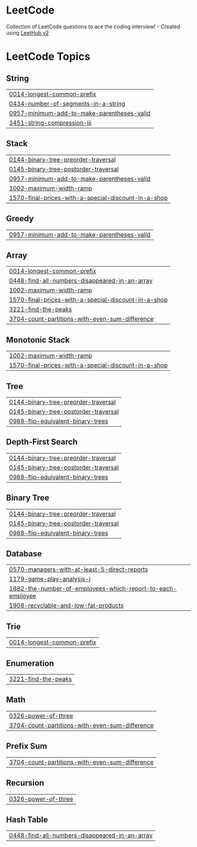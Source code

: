 # LeetCode
Collection of LeetCode questions to ace the coding interview! - Created using [LeetHub v2](https://github.com/arunbhardwaj/LeetHub-2.0)

<!---LeetCode Topics Start-->
# LeetCode Topics
## String
|  |
| ------- |
| [0014-longest-common-prefix](https://github.com/badstar1004/LeetCode/tree/master/0014-longest-common-prefix) |
| [0434-number-of-segments-in-a-string](https://github.com/badstar1004/LeetCode/tree/master/0434-number-of-segments-in-a-string) |
| [0957-minimum-add-to-make-parentheses-valid](https://github.com/badstar1004/LeetCode/tree/master/0957-minimum-add-to-make-parentheses-valid) |
| [3451-string-compression-iii](https://github.com/badstar1004/LeetCode/tree/master/3451-string-compression-iii) |
## Stack
|  |
| ------- |
| [0144-binary-tree-preorder-traversal](https://github.com/badstar1004/LeetCode/tree/master/0144-binary-tree-preorder-traversal) |
| [0145-binary-tree-postorder-traversal](https://github.com/badstar1004/LeetCode/tree/master/0145-binary-tree-postorder-traversal) |
| [0957-minimum-add-to-make-parentheses-valid](https://github.com/badstar1004/LeetCode/tree/master/0957-minimum-add-to-make-parentheses-valid) |
| [1002-maximum-width-ramp](https://github.com/badstar1004/LeetCode/tree/master/1002-maximum-width-ramp) |
| [1570-final-prices-with-a-special-discount-in-a-shop](https://github.com/badstar1004/LeetCode/tree/master/1570-final-prices-with-a-special-discount-in-a-shop) |
## Greedy
|  |
| ------- |
| [0957-minimum-add-to-make-parentheses-valid](https://github.com/badstar1004/LeetCode/tree/master/0957-minimum-add-to-make-parentheses-valid) |
## Array
|  |
| ------- |
| [0014-longest-common-prefix](https://github.com/badstar1004/LeetCode/tree/master/0014-longest-common-prefix) |
| [0448-find-all-numbers-disappeared-in-an-array](https://github.com/badstar1004/LeetCode/tree/master/0448-find-all-numbers-disappeared-in-an-array) |
| [1002-maximum-width-ramp](https://github.com/badstar1004/LeetCode/tree/master/1002-maximum-width-ramp) |
| [1570-final-prices-with-a-special-discount-in-a-shop](https://github.com/badstar1004/LeetCode/tree/master/1570-final-prices-with-a-special-discount-in-a-shop) |
| [3221-find-the-peaks](https://github.com/badstar1004/LeetCode/tree/master/3221-find-the-peaks) |
| [3704-count-partitions-with-even-sum-difference](https://github.com/badstar1004/LeetCode/tree/master/3704-count-partitions-with-even-sum-difference) |
## Monotonic Stack
|  |
| ------- |
| [1002-maximum-width-ramp](https://github.com/badstar1004/LeetCode/tree/master/1002-maximum-width-ramp) |
| [1570-final-prices-with-a-special-discount-in-a-shop](https://github.com/badstar1004/LeetCode/tree/master/1570-final-prices-with-a-special-discount-in-a-shop) |
## Tree
|  |
| ------- |
| [0144-binary-tree-preorder-traversal](https://github.com/badstar1004/LeetCode/tree/master/0144-binary-tree-preorder-traversal) |
| [0145-binary-tree-postorder-traversal](https://github.com/badstar1004/LeetCode/tree/master/0145-binary-tree-postorder-traversal) |
| [0988-flip-equivalent-binary-trees](https://github.com/badstar1004/LeetCode/tree/master/0988-flip-equivalent-binary-trees) |
## Depth-First Search
|  |
| ------- |
| [0144-binary-tree-preorder-traversal](https://github.com/badstar1004/LeetCode/tree/master/0144-binary-tree-preorder-traversal) |
| [0145-binary-tree-postorder-traversal](https://github.com/badstar1004/LeetCode/tree/master/0145-binary-tree-postorder-traversal) |
| [0988-flip-equivalent-binary-trees](https://github.com/badstar1004/LeetCode/tree/master/0988-flip-equivalent-binary-trees) |
## Binary Tree
|  |
| ------- |
| [0144-binary-tree-preorder-traversal](https://github.com/badstar1004/LeetCode/tree/master/0144-binary-tree-preorder-traversal) |
| [0145-binary-tree-postorder-traversal](https://github.com/badstar1004/LeetCode/tree/master/0145-binary-tree-postorder-traversal) |
| [0988-flip-equivalent-binary-trees](https://github.com/badstar1004/LeetCode/tree/master/0988-flip-equivalent-binary-trees) |
## Database
|  |
| ------- |
| [0570-managers-with-at-least-5-direct-reports](https://github.com/badstar1004/LeetCode/tree/master/0570-managers-with-at-least-5-direct-reports) |
| [1179-game-play-analysis-i](https://github.com/badstar1004/LeetCode/tree/master/1179-game-play-analysis-i) |
| [1882-the-number-of-employees-which-report-to-each-employee](https://github.com/badstar1004/LeetCode/tree/master/1882-the-number-of-employees-which-report-to-each-employee) |
| [1908-recyclable-and-low-fat-products](https://github.com/badstar1004/LeetCode/tree/master/1908-recyclable-and-low-fat-products) |
## Trie
|  |
| ------- |
| [0014-longest-common-prefix](https://github.com/badstar1004/LeetCode/tree/master/0014-longest-common-prefix) |
## Enumeration
|  |
| ------- |
| [3221-find-the-peaks](https://github.com/badstar1004/LeetCode/tree/master/3221-find-the-peaks) |
## Math
|  |
| ------- |
| [0326-power-of-three](https://github.com/badstar1004/LeetCode/tree/master/0326-power-of-three) |
| [3704-count-partitions-with-even-sum-difference](https://github.com/badstar1004/LeetCode/tree/master/3704-count-partitions-with-even-sum-difference) |
## Prefix Sum
|  |
| ------- |
| [3704-count-partitions-with-even-sum-difference](https://github.com/badstar1004/LeetCode/tree/master/3704-count-partitions-with-even-sum-difference) |
## Recursion
|  |
| ------- |
| [0326-power-of-three](https://github.com/badstar1004/LeetCode/tree/master/0326-power-of-three) |
## Hash Table
|  |
| ------- |
| [0448-find-all-numbers-disappeared-in-an-array](https://github.com/badstar1004/LeetCode/tree/master/0448-find-all-numbers-disappeared-in-an-array) |
<!---LeetCode Topics End-->